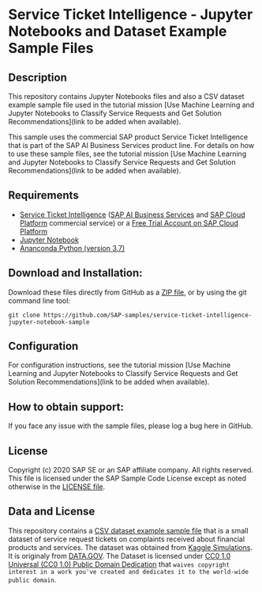 # Service Ticket Intelligence - Jupyter Notebooks and Dataset Example Sample Files

## Description

This repository contains Jupyter Notebooks files and also a CSV dataset example sample file used in the tutorial mission [Use Machine Learning and Jupyter Notebooks to Classify Service Requests and Get Solution Recommendations](link to be added when available).

This sample uses the commercial SAP product Service Ticket Intelligence that is part of the SAP AI Business Services product line. For details on how to use these sample files, see the tutorial mission [Use Machine Learning and Jupyter Notebooks to Classify Service Requests and Get Solution Recommendations](link to be added when available).

## Requirements

- [Service Ticket Intelligence](https://help.sap.com/stint) ([SAP AI Business Services](https://help.sap.com/aibus) and [SAP Cloud Platform](https://help.sap.com/viewer/product/CP/Cloud/en-US) commercial service) or a [Free Trial Account on SAP Cloud Platform](https://developers.sap.com/tutorials/hcp-create-trial-account.html) 
- [Jupyter Notebook](https://www.dataquest.io/blog/jupyter-notebook-tutorial/)
- [Ananconda Python (version 3.7)](https://www.anaconda.com/products/individual)

## Download and Installation:

Download these files directly from GitHub as a [ZIP file](https://github.com/SAP-samples/service-ticket-intelligence-jupyter-notebook-sample/archive/master.zip), or by using the git command line tool:

    git clone https://github.com/SAP-samples/service-ticket-intelligence-jupyter-notebook-sample
  
## Configuration

For configuration instructions, see the tutorial mission [Use Machine Learning and Jupyter Notebooks to Classify Service Requests and Get Solution Recommendations](link to be added when available).

## How to obtain support:

If you face any issue with the sample files, please log a bug here in GitHub.

## License

Copyright (c) 2020 SAP SE or an SAP affiliate company. All rights reserved.
This file is licensed under the SAP Sample Code License except as noted otherwise in the [LICENSE file](/LICENSE).

## Data and License

This repository contains a [CSV dataset example sample file](/datasets/complaint_clean.csv) that is a small dataset of service request tickets on complaints received about financial products and services. The dataset was obtained from [Kaggle Simulations](https://www.kaggle.com/sebastienverpile/consumercomplaintsdata/home?select=Consumer_Complaints.csv). It is originaly from [DATA.GOV](https://catalog.data.gov/dataset/consumer-complaint-database). The Dataset is licensed under [CC0 1.0 Universal (CC0 1.0) Public Domain Dedication](https://creativecommons.org/publicdomain/zero/1.0/) that `waives copyright interest in a work you've created and dedicates it to the world-wide public domain`.
